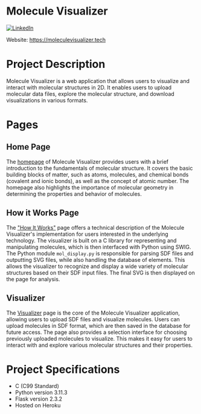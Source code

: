 # Molecule Visualizer

[![LinkedIn](https://img.shields.io/badge/LinkedIn-0077B5?style=for-the-badge&logo=linkedin&logoColor=white&style=flat-square)](https://www.linkedin.com/in/ankushmadharha/)

Website: https://moleculevisualizer.tech

# Project Description
Molecule Visualizer is a web application that allows users to visualize and interact with molecular structures in 2D. It enables users to upload molecular data files, explore the molecular structure, and download visualizations in various formats.

# Pages
## Home Page
The [homepage](http://moleculevisualizer.tech/index.html) of Molecule Visualizer provides users with a brief introduction to the fundamentals of molecular structure. It covers the basic building blocks of matter, such as atoms, molecules, and chemical bonds (covalent and ionic bonds), as well as the concept of atomic number. The homepage also highlights the importance of molecular geometry in determining the properties and behavior of molecules.

## How it Works Page
The ["How It Works"](http://moleculevisualizer.tech/works.html) page offers a technical description of the Molecule Visualizer's implementation for users interested in the underlying technology. The visualizer is built on a C library for representing and manipulating molecules, which is then interfaced with Python using SWIG. The Python module `mol_display.py` is responsible for parsing SDF files and outputting SVG files, while also handling the database of elements. This allows the visualizer to recognize and display a wide variety of molecular structures based on their SDF input files. The final SVG is then displayed on the page for analysis.

## Visualizer
The [Visualizer](http://moleculevisualizer.tech/visualizer.html) page is the core of the Molecule Visualizer application, allowing users to upload SDF files and visualize molecules. Users can upload molecules in SDF format, which are then saved in the database for future access. The page also provides a selection interface for choosing previously uploaded molecules to visualize. This makes it easy for users to interact with and explore various molecular structures and their properties.

# Project Specifications
* C (C99 Standard)
* Python version 3.11.3
* Flask version 2.3.2
* Hosted on Heroku

